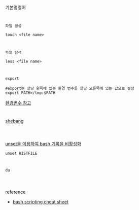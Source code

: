 기본명령어
#
`파일 생성`
```
touch <file name>
```

#
`파일 탐색`
```
less <file name>
```
#
`export`
```
#export는 할당 왼쪽에 있는 환경 변수를 할당 오른쪽에 있는 값으로 설정
export PATH=/tmp:$PATH
```
[환경변수 참고](https://help.ubuntu.com/community/EnvironmentVariables)
#
[shebang](https://www.geeksforgeeks.org/shell-scripting-define-bin-bash/)
```

```
#
[unset을 이용하여 bash 기록을 비활성화](https://tryhackme.com/room/introductiontohoneypots)
```
unset HISTFILE
```
#
`du`
```

```
#
reference
- [bash scripting cheat sheet](https://devhints.io/bash)


